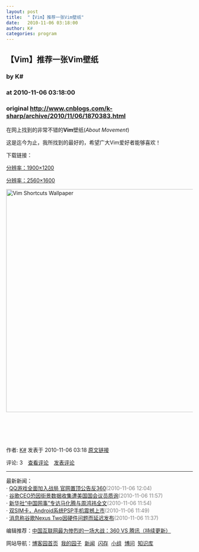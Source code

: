 ```yaml
---
layout: post
title:  "【Vim】推荐一张Vim壁纸"
date:   2010-11-06 03:18:00
author: K#
categories: program
---
```


## 【Vim】推荐一张Vim壁纸
### by K#
### at 2010-11-06 03:18:00
### original <http://www.cnblogs.com/k-sharp/archive/2010/11/06/1870383.html>

<p><p>在网上找到的非常不错的<strong>Vim</strong>壁纸(<em>About Movement</em>)</p>
<p>这是迄今为止，我所找到的最好的，希望广大Vim爱好者能够喜欢！</p>
<p>下载链接：<a href="http://bitbucket.org/tednaleid/vim-shortcut-wallpaper/raw/tip/vim-shortcuts.png"><br></a></p>
<p><a href="http://bitbucket.org/tednaleid/vim-shortcut-wallpaper/raw/tip/vim-shortcuts.png">分辨率：1900×1200</a> </p>
<p><a href="http://bitbucket.org/tednaleid/vim-shortcut-wallpaper/raw/tip/vim-shortcuts2560x1600.png">分辨率：2560×1600</a></p>
<p><a href="http://bitbucket.org/tednaleid/vim-shortcut-wallpaper/raw/tip/vim-shortcuts.png"><img src="http://bitbucket.org/tednaleid/vim-shortcut-wallpaper/raw/tip/vim-shortcuts.png" alt="Vim Shortcuts Wallpaper" height="600"></a></p>
<p> </p>
<p> </p><img src="http://www.cnblogs.com/k-sharp/aggbug/1870383.html?type=1" width="1" height="1" alt=""><p>作者: <a href="http://www.cnblogs.com/k-sharp/">K#</a> 发表于 2010-11-06 03:18 <a href="http://www.cnblogs.com/k-sharp/archive/2010/11/06/1870383.html">原文链接</a></p><p>评论: 3　<a href="http://www.cnblogs.com/k-sharp/archive/2010/11/06/1870383.html#pagedcomment">查看评论</a>　<a href="http://www.cnblogs.com/k-sharp/archive/2010/11/06/1870383.html#commentform">发表评论</a></p><hr><p>最新新闻：<br>· <a href="http://news.cnblogs.com/n/79999/">QQ游戏全面加入战局 官网置顶公告反360</a><span style="color:gray">(2010-11-06 12:04)</span><br>· <a href="http://news.cnblogs.com/n/79998/">谷歌CEO恐因街景数据收集遭美国国会议员质询</a><span style="color:gray">(2010-11-06 11:57)</span><br>· <a href="http://news.cnblogs.com/n/79997/">新华社“中国网事”专访马化腾与周鸿祎全文</a><span style="color:gray">(2010-11-06 11:54)</span><br>· <a href="http://news.cnblogs.com/n/79995/">双SIM卡，Android系统PSP手机震撼上市</a><span style="color:gray">(2010-11-06 11:49)</span><br>· <a href="http://news.cnblogs.com/n/79996/">消息称谷歌Nexus Two因硬件问题而延迟发布</a><span style="color:gray">(2010-11-06 11:37)</span><br></p><p>编辑推荐：<a href="http://news.cnblogs.com/n/79632/">中国互联网最为惨烈的一场大战：360 VS 腾讯（持续更新）</a><br></p><p>网站导航：<a href="http://www.cnblogs.com">博客园首页</a>  <a href="http://home.cnblogs.com/">我的园子</a>  <a href="http://news.cnblogs.com">新闻</a>  <a href="http://home.cnblogs.com/ing/">闪存</a>  <a href="http://home.cnblogs.com/group/">小组</a>  <a href="http://space.cnblogs.com/q/">博问</a>  <a href="http://kb.cnblogs.com">知识库</a></p></p>